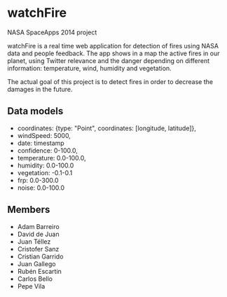watchFire
=========

NASA SpaceApps 2014 project 

watchFire is a real time web application for detection of fires using NASA data and people feedback. The app shows in a map the active fires in our planet, using Twitter relevance and the danger depending on different information: temperature, wind, humidity and vegetation.

The actual goal of this project is to detect fires in order to decrease the damages in the future.

Data models
---------

* coordinates: {type: "Point", coordinates: [longitude, latitude]},
* windSpeed: 5000,
* date: timestamp
* confidence: 0-100.0,
* temperature: 0.0-100.0,
* humidity: 0.0-100.0
* vegetation: -0.1-0.1
* frp: 0.0-300.0
* noise: 0.0-100.0

Members
---------

* Adam Barreiro
* David de Juan
* Juan Téllez
* Cristofer Sanz
* Cristian Garrido
* Juan Gallego
* Rubén Escartin
* Carlos Bello
* Pepe Vila
